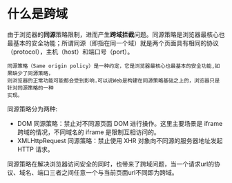 # 什么是跨域
由于浏览器的**同源**策略限制，进而产生**跨域拦截**问题。同源策略是浏览器最核心也最基本的安全功能；所谓同源（即指在同一个域）就是两个页面具有相同的协议（protocol），主机（host）和端口号（port）。
```
同源策略（Same origin policy）是一种约定，它是浏览器最核心也最基本的安全功能,如果缺少了同源策略，  
则浏览器的正常功能可能都会受到影响.可以说Web是构建在同源策略基础之上的，浏览器只是针对同源策略的一种  
实现。
```

同源策略分为两种:   
+ DOM 同源策略：禁止对不同源页面 DOM 进行操作。这里主要场景是 iframe 跨域的情况，不同域名的 iframe 是限制互相访问的。
+ XMLHttpRequest 同源策略：禁止使用 XHR 对象向不同源的服务器地址发起 HTTP 请求。   
   
同源策略在解决浏览器访问安全的同时，也带来了跨域问题，当一个请求url的协议、域名、端口三者之间任意一个与当前页面url不同即为跨域。
